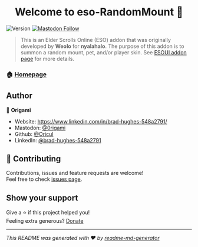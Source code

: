 <h1 align="center">Welcome to eso-RandomMount 👋</h1>
<p>
  <img alt="Version" src="https://img.shields.io/badge/version-3.8-blue.svg?cacheSeconds=2592000" />
  <a href="https://mastodon.online/@0rigami" target="_blank">
    <img alt="Mastodon Follow" src="https://img.shields.io/mastodon/follow/109271925024637780?domain=https%3A%2F%2Fmastodon.online">
  </a>
</p>

> This is an Elder Scrolls Online (ESO) addon that was originally developed by **Weolo** for **nyalahalo**. The purpose of this addon is to summon a random mount, pet, and/or player skin. See [ESOUI addon page](https://esoui.com/downloads/info1984-RandomMount.html) for more details.

### 🏠 [Homepage](https://esoui.com/downloads/info1984-RandomMount.html)

## Author

👤 **Origami**

- Website: https://www.linkedin.com/in/brad-hughes-548a2791/
- Mastodon: [@0rigami](https://mastodon.online/@0rigami)
- Github: [@Oricul](https://github.com/Oricul)
- LinkedIn: [@brad-hughes-548a2791](https://linkedin.com/in/brad-hughes-548a2791)

## 🤝 Contributing

Contributions, issues and feature requests are welcome!<br />Feel free to check [issues page](https://github.com/Oricul/eso-RandomMount/issues).

## Show your support

Give a ⭐️ if this project helped you!<br />Feeling extra generous? [Donate](https://www.paypal.com/donate/?business=PY6RESJ4EPHTW&no_recurring=0&item_name=Extremely+happy+that+you+enjoy+my+addon+work+enough+to+support+me%21%A4cy_code=USD)

---

_This README was generated with ❤️ by [readme-md-generator](https://github.com/kefranabg/readme-md-generator)_
